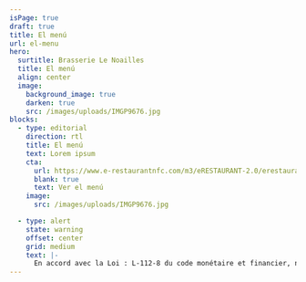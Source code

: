 ```yaml
---
isPage: true
draft: true
title: El menú
url: el-menu
hero:
  surtitle: Brasserie Le Noailles
  title: El menú
  align: center
  image:
    background_image: true
    darken: true
    src: /images/uploads/IMGP9676.jpg
blocks:
  - type: editorial
    direction: rtl
    title: El menú
    text: Lorem ipsum
    cta:
      url: https://www.e-restaurantnfc.com/m3/eRESTAURANT-2.0/erestaurant.php?rest_ref=DELBUS1122&lang_code=SPA#_home
      blank: true
      text: Ver el menú
    image:
      src: /images/uploads/IMGP9676.jpg

  - type: alert
    state: warning
    offset: center
    grid: medium
    text: |-
      En accord avec la Loi : L-112-8 du code monétaire et financier, nous n’acceptons plus les chèques. Prix nets TVA au taux de 10 % incluse (20% sur les Alcools) et Service compris.
---
```

